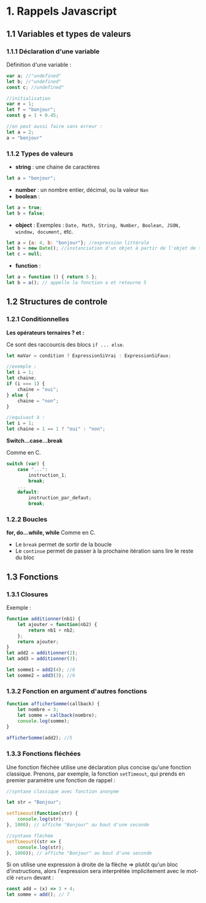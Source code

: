 ﻿# 1. Rappels Javascript

## 1.1 Variables et types de valeurs

### 1.1.1 Déclaration d'une variable

Définition d'une variable : 
```javascript
var a; //"undefined"
let b; //"undefined"
const c; //undefined"

//initialisation
var e = 1;
let f = "bonjour";
const g = 1 + 0.45;

//on peut aussi faire sans erreur :
let a = 2;
a = "bonjour"
```

### 1.1.2 Types de valeurs

- **string** : une chaine de caractères
```javascript
let a = "bonjour";
```
- **number** : un nombre entier, décimal, ou la valeur `Nan`
- **boolean** : 
```javascript
let a = true;
let b = false;
```
- **object** : Exemples : `Date, Math, String, Number, Boolean, JSON, window, document,` etc.
```javascript
let a = {a: 4, b: "bonjour"}; //expression littérale
let b = new Date(); //instanciation d'un objet à partir de l'objet de type natif Date()
let c = null;
``` 
- **function** : 
```javascript
let a = function () { return 5 };
let b = a(); // appelle la fonction a et retourne 5
```

## 1.2 Structures de controle

### 1.2.1 Conditionnelles

__Les opérateurs ternaires ? et :__

Ce sont des raccourcis des blocs `if ... else`.
```javascript
let maVar = condition ? ExpressionSiVrai : ExpressionSiFaux;

//exemple : 
let i = 1;
let chaine;
if (i === 1) {
	chaine = "oui";
} else {
	chaine = "non";
}

//equivaut à :
let i = 1;
let chaine = 1 == 1 ? "oui" : "non";
```
__Switch...case...break__

Comme en C.
```javascript
switch (var) {
	case "...":
		instruction_1;
		break;
	...
	default:
		instruction_par_defaut;
		break;
```

### 1.2.2 Boucles

__for, do...while, while__
Comme en C. 
- Le `break` permet de sortir de la boucle
- Le `continue` permet de passer à la prochaine itération sans lire le reste du bloc

## 1.3 Fonctions

### 1.3.1 Closures 
Exemple :
```javascript
function additionner(nb1) {
	let ajouter = function(nb2) {
		return nb1 + nb2;
	};
	return ajouter;
}
let add2 = additionner(2);
let add3 = additionner(3);

let somme1 = add2(4); //6
let somme2 = add3(3); //6
```

### 1.3.2 Fonction en argument d'autres fonctions

```javascript
function afficherSomme(callback) {  
    let nombre = 3;  
    let somme = callback(nombre);  
    console.log(somme);  
}  
  
afficherSomme(add2); //5
```
### 1.3.3 Fonctions fléchées
Une fonction fléchée utilise une déclaration plus concise qu'une fonction classique.
Prenons, par exemple, la fonction `setTimeout`, qui prends en premier paramètre une fonction de rappel :
```javascript
//syntaxe classique avec fonction anonyme

let str = "Bonjour";

setTimeout(function(str) {
	console.log(str);
}, 1000); // affiche "Bonjour" au bout d'une seconde

//syntaxe fléchée
setTimeout((str => {
	console.log(str);
}, 1000)); // affiche "Bonjour" au bout d'une seconde
```
Si on utilise une expression à droite de la flèche => plutôt qu'un bloc d'instructions, alors l'expression sera interprétée implicitement avec le mot-clé `return` devant :
```javascript
const add = (x) => 3 + 4;
let somme = add(); // 7
```

